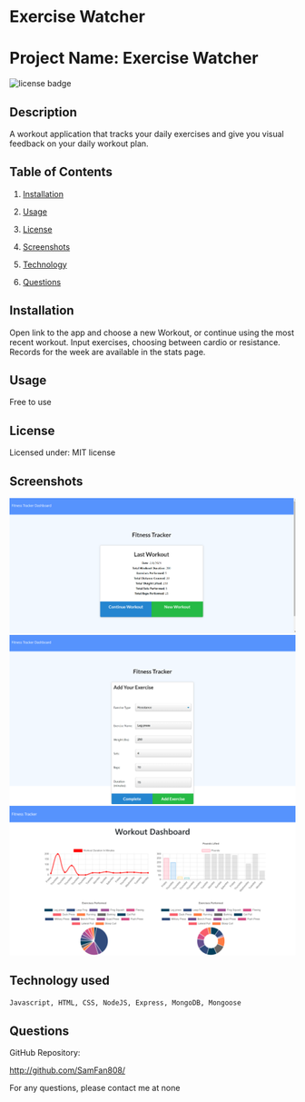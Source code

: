 # Exercise Watcher

# Project Name: Exercise Watcher

![license badge](https://img.shields.io/static/v1?label=license&message=MIT&color=blue)

## Description

A workout application that tracks your daily exercises and give you visual feedback on your daily workout plan.

## Table of Contents

1. [Installation](#installation)

2. [Usage](#usage)

3. [License](#license)

4. [Screenshots](#screenshots)

5. [Technology](#technology)

6. [Questions](#questions)

## Installation

Open link to the app and choose a new Workout, or continue using the most recent workout. Input exercises, choosing between cardio or resistance. Records for the week are available in the stats page.

## Usage

Free to use

## License

Licensed under: MIT license

## Screenshots

<img src="./public/Images/Screen_01_hw_17.png">


<img src="./public/Images/Screen_02_hw_17.png">


<img src="./public/Images/Screen_03_hw_17.png">


## Technology used

`Javascript, HTML, CSS, NodeJS, Express, MongoDB, Mongoose `

## Questions

GitHub Repository:

http://github.com/SamFan808/

For any questions, please contact me at none
